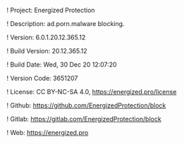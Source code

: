 ! Project: Energized Protection

! Description: ad.porn.malware blocking.

! Version: 6.0.1.20.12.365.12

! Build Version: 20.12.365.12

! Build Date: Wed, 30 Dec 20 12:07:20

! Version Code: 3651207

! License: CC BY-NC-SA 4.0, https://energized.pro/license

! Github: https://github.com/EnergizedProtection/block

! Gitlab: https://gitlab.com/EnergizedProtection/block


! Web: https://energized.pro
